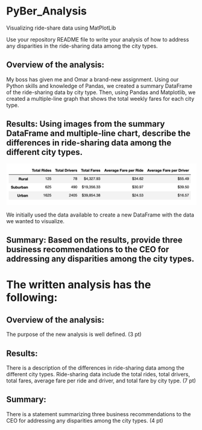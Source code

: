 # PyBer_Analysis
Visualizing ride-share data using MatPlotLib

Use your repository README file to write your analysis of how to address any disparities in the ride-sharing data among the city types.

## Overview of the analysis: 
My boss has given me and Omar a brand-new assignment. Using our Python skills and knowledge of Pandas, we created a summary DataFrame of the ride-sharing data by city type. Then, using Pandas and Matplotlib, we created a multiple-line graph that shows the total weekly fares for each city type.

## Results: Using images from the summary DataFrame and multiple-line chart, describe the differences in ride-sharing data among the different city types.
![ride_share_dataframe.png](Resources/ride_share_dataframe.png)

We initially used the data available to create a new DataFrame with the data we wanted to visualize. 

## Summary: Based on the results, provide three business recommendations to the CEO for addressing any disparities among the city types.

# The written analysis has the following:

## Overview of the analysis:

The purpose of the new analysis is well defined. (3 pt)

## Results:

There is a description of the differences in ride-sharing data among the different city types. Ride-sharing data include the total rides, total drivers, total fares, average fare per ride and driver, and total fare by city type. (7 pt)

## Summary:

There is a statement summarizing three business recommendations to the CEO for addressing any disparities among the city types. (4 pt)
  
